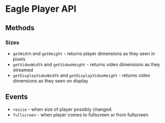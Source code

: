 # Eagle Player API

## Methods

### Sizes

* `getWidth` and `getHeight` - returns player dimensions as they seen in pixels
* `getVideoWidth` and `getVideoHeight` - returns video dimensions as they streamed
* `getDisplayVideoWidth` and `getDisplayVideoHeight` - returns video dimensions as they seen on display

## Events

* `resize` - when size of player possibly changed.
* `fullscreen` - when player comes to fullscreen or from fullscreen
